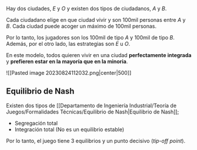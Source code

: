
Hay dos ciudades, $E$ y $O$ y existen dos tipos de ciudadanos, $A$ y $B$. 

Cada ciudadano elige en que ciudad vivir y son $100$mil personas entre $A$ y $B$. Cada ciudad puede acoger un máximo de $100$mil personas. 

Por lo tanto, los jugadores son los $100$mil de tipo $A$ y $100$mil de tipo $B$. Además, por el otro lado, las estrategias son $E$ u $O$. 

En este modelo, todos quieren vivir en una ciudad **perfectamente integrada** y **prefieren estar en la mayoría que en la minoria**. 

![[Pasted image 20230824112032.png|center|500]]


## Equilibrio de Nash 

Existen dos tipos de [[Departamento de Ingeniería Industrial/Teoría de Juegos/Formalidades Técnicas/Equilibrio de Nash|Equilibrio de Nash]]; 

- Segregación total 
- Integración total (No es un equilibrio estable)

Por lo tanto, el juego tiene 3 equilibrios y un punto decisivo (*tip-off point*). 
